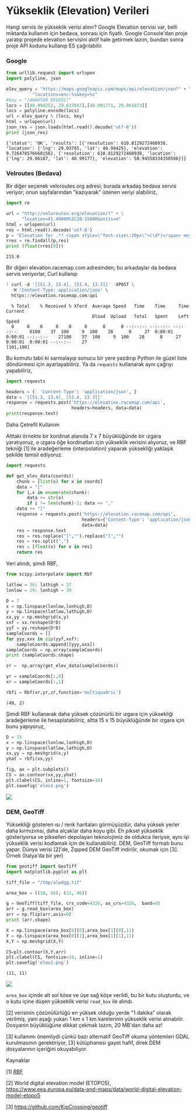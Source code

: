 # Yükseklik (Elevation) Verileri

Hangi servis ile yükseklik verisi alınır? Google Elevation servisi
var, belli miktarda kullanım için bedava, sonrası için fiyatlı. Google
Console'dan proje yaratıp projede elevation servisini aktif hale
getirmek lazım, bundan sonra proje API kodunu kullanıp ES çağrılabilir.

### Google

```python
from urllib.request import urlopen
import polyline, json

elev_query = "https://maps.googleapis.com/maps/api/elevation/json?" + \
	      "locations=enc:%s&key=%s"
#key = "[ANAHTAR DEGERI]"
locs = [[40.994252, 29.037847],[40.991771, 29.061873]]
locs = polyline.encode(locs)
url = elev_query % (locs, key)
html = urlopen(url)
json_res = json.loads(html.read().decode('utf-8'))
print (json_res)
```

```text
{'status': 'OK', 'results': [{'resolution': 610.8129272460938,
'location': {'lng': 29.03785, 'lat': 40.99425}, 'elevation':
9.726478576660156}, {'resolution': 610.8129272460938, 'location':
{'lng': 29.06187, 'lat': 40.99177}, 'elevation': 58.94558334350586}]}
```

### Velroutes (Bedava)

Bir diğer seçenek veloroutes.org adresi; burada arkadaş bedava servis
veriyor; onun sayfalarından "kazıyarak" istenen veriyi alabiliriz,


```python
import re

url = "http://veloroutes.org/elevation/?" + \
      "location=41.40000%2C28.15000&units=m"
html = urlopen(url)
res = html.read().decode('utf-8')
p = "Elevation for .*? <span style=\"font-size\:20px\">(\d*)</span> meters"
rres = re.findall(p,res)
print (float(rres[0]))    
```

```text
215.0
```

Bir diğeri elevation.racemap.com adresinden; bu arkadaşlar da bedava
servis veriyorlar, Curl kullanıp

```python
! curl -d '[[51.3, 13.4], [51.4, 13.3]]' -XPOST \
  -H 'Content-Type: application/json' \
  https://elevation.racemap.com/api
```

```text
  % Total    % Received % Xferd  Average Speed   Time    Time     Time  Current
                                 Dload  Upload   Total   Spent    Left  Speed
  0     0    0     0    0     0      0      0 --:--:-- --:--:-- --:--:--     0100    37  100     9  100    28      8     27  0:00:01  0:00:01 --:--:--    27100    37  100     9  100    28      8     27  0:00:01  0:00:01 --:--:--    27
[101,100]
```

Bu komutu tabii ki sarmalayıp sonucu bir yere yazdırıp Python ile
güzel liste döndürmesi için ayarlayabiliriz. Ya da `requests`
kullanarak aynı çağrıyı yapabiliriz,

```python
import requests

headers = {  'Content-Type': 'application/json', }
data = '[[51.3, 13.4], [51.4, 13.3]]'
response = requests.post('https://elevation.racemap.com/api',
                         headers=headers, data=data)
print(response.text)
```

Daha Çetrefil Kullanım

Alttaki örnekte bir kordinat alanıda 7 x 7 büyüklüğünde bir ızgara yaratıyoruz,
o ızgara öğe kordinatları için yükseklik verisini alıyoruz, ve RBF tekniği [1]
ile aradeğerleme (interpolation) yaparak yüksekliği yaklaşık şekilde temsil
ediyoruz. 


```python
import requests

def get_elev_data(coords):
    chunk = [list(x) for x in coords]
    data = "["
    for i,x in enumerate(chunk):
        data += str(x)
        if i != len(chunk)-1: data += ","
    data += "]"
    response = requests.post('https://elevation.racemap.com/api',
                             headers={'Content-Type': 'application/json',},
                             data=data)
    res = response.text
    res = res.replace("]","").replace("[","")
    res = res.split(",")
    res = [float(x) for x in res]
    return res

```

Veri alındı, şimdi RBF,

```python
from scipy.interpolate import Rbf

latlow = 36; lathigh = 37
lonlow = 29; lonhigh = 30

D = 7
x = np.linspace(lonlow,lonhigh,D)
y = np.linspace(latlow,lathigh,D)
xx,yy = np.meshgrid(x,y)
xxf = xx.reshape(D*D)
yyf = yy.reshape(D*D)
sampleCoords = []
for yyy,xxx in zip(yyf,xxf):
    sampleCoords.append([yyy,xxx])
sampleCoords = np.array(sampleCoords)
print (sampleCoords.shape)

zr =  np.array(get_elev_data(sampleCoords))

yr = sampleCoords[:,0]
xr = sampleCoords[:,1]

rbfi = Rbf(xr,yr,zr,function='multiquadric')
```

```text
(49, 2)
```

Şimdi RBF kullanarak daha yüksek çözünürlü bir ızgara için yüksekliği
aradeğerleme ile hesaplatabiliriz, altta 15 x 15 büyüklüğünde bir ızgara
için bunu yapıyoruz,

```python
D = 15
x = np.linspace(lonlow,lonhigh,D)
y = np.linspace(latlow,lathigh,D)
xx,yy = np.meshgrid(x,y)
yhat = rbfi(xx,yy)

fig, ax = plt.subplots()
CS = ax.contour(xx,yy,yhat)
plt.clabel(CS, inline=1, fontsize=10)
plt.savefig('elev1.png')
```

![](elev1.png)

<a name='geotiff'/>

### DEM, GeoTiff

Yüksekliği gösteren ısı / renk haritaları görmüşüzdür, daha yüksek
yerler daha kırmızımsı, daha alçaklar daha koyu gibi. Eh piksel
yükseklik gösteriyorsa ve pikselleri depolayan teknolojimiz de oldukca
ileriyse, aynı işi yükseklik verisi kodlamak için de
kullanabiliriz. DEM, GeoTiff formatı bunu yapar. Dünya verisi [2]'de,
Zıpped DEM GeoTiff indirilir, okumak için [3]. Örnek (İtalya'da bir
yer)

```python
from geotiff import GeoTiff 
import matplotlib.pyplot as plt

tiff_file = "/tmp/alwdgg.tif"

area_box = ((10, 45), (11, 46))

g = GeoTiff(tiff_file, crs_code=4326, as_crs=4326,  band=0)
arr = g.read_box(area_box)
arr = np.flip(arr,axis=0)
print (arr.shape)

X = np.linspace(area_box[0][0],area_box[1][0],11)
Y = np.linspace(area_box[0][1],area_box[1][1],11)
X,Y = np.meshgrid(X,Y)

CS=plt.contour(X,Y,arr)
plt.clabel(CS, fontsize=10, inline=1)
plt.savefig('elev2.png')
```

```text
(11, 11)
```

![](elev2.png)


`area_box` içinde alt sol köse ve üşe sağ köşe verildi, bu bir kutu oluşturdu,
ve o kutu içine düşen yükseklik verisi `read_box` ile alındı.

[2] verisinin çözünülürlüğü en yüksek olduğu yerde "1 dakika" olarak verilmiş,
yani aşağı yukarı 1 km x 1 km karelerinin yükseklik verisi alınabilir. Dosyanin
büyüklüğüne dikkat çekmak lazım, 20 MB'dan daha az!

[3] kullanımı önemliydi çünkü bazı alternatif GeoTiff okuma yöntemleri GDAL
kurulmasının gerektiriyor, [3] kütüphanesi gayet hafif, direk DEM dosyalarının
içeriğini okuyabiliyor.

Kaynaklar

[1] [RBF](https://burakbayramli.github.io/dersblog/stat/stat_175_rbf/dairesel_baz_fonksiyonlari__radial_basis_functions_rbf__yukseklik_verisi_daglar.html)

[2] World digital elevation model (ETOPO5), https://www.eea.europa.eu/data-and-maps/data/world-digital-elevation-model-etopo5

[3] https://github.com/KipCrossing/geotiff




